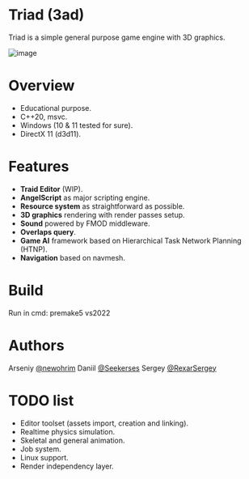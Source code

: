 # Triad (3ad)

Triad is a simple general purpose game engine with 3D graphics.

![image](https://github.com/user-attachments/assets/9726ed90-5255-455d-81a2-78fe5137ab88)

# Overview

- Educational purpose.
- C++20, msvc.
- Windows (10 & 11 tested for sure).
- DirectX 11 (d3d11).

# Features

- **Traid Editor** (WIP).
- **AngelScript** as major scripting engine.
- **Resource system** as straightforward as possible.
- **3D graphics** rendering with render passes setup.
- **Sound** powered by FMOD middleware.
- **Overlaps query**.
- **Game AI** framework based on Hierarchical Task Network Planning (HTNP).
- **Navigation** based on navmesh.

# Build

Run in cmd: premake5 vs2022

# Authors

Arseniy [@newohrim](https://github.com/newohrim)
Daniil [@Seekerses](https://github.com/Seekerses)
Sergey [@RexarSergey](https://github.com/RexarSergey)

# TODO list

- Editor toolset (assets import, creation and linking).
- Realtime physics simulation.
- Skeletal and general animation.
- Job system.
- Linux support.
- Render independency layer.
